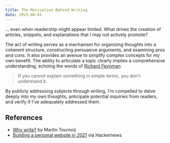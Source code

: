 ```yaml
---
title: The Motivation Behind Writing
date: 2023-08-01
---
```


... even when readership might appear limited. What drives the creation of articles, snippets, and explanations that I may not actively promote?

The act of writing serves as a mechanism for organizing thoughts into a coherent structure, constructing persuasive arguments, and examining pros and cons. It also provides an avenue to simplify complex concepts for my own benefit. The ability to articulate a topic clearly implies a comprehensive understanding, echoing the words of [Richard Feynman](https://en.wikipedia.org/wiki/Richard_Feynman):

> If you cannot explain something in simple terms, you don't understand it.

By publicly addressing subjects through writing, I'm compelled to delve deeply into my own thoughts, anticipate potential inquiries from readers, and verify if I've adequately addressed them.

## References

- [Why write?](https://www.arp242.net/why-write.html) by Martin Tournoij
- [Building a personal website in 2021](https://news.ycombinator.com/item?id=27173728) via Hackernews
